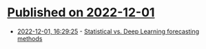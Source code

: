 # [Published on 2022-12-01](index.md)

* [2022-12-01, 16:29:25](https://news.ycombinator.com/item?id=33818531) - [Statistical vs. Deep Learning forecasting methods](https://github.com/Nixtla/statsforecast/tree/main/experiments/m3)
